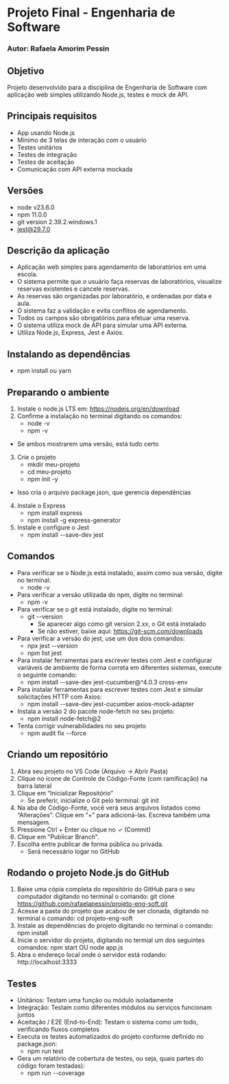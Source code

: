 # Projeto Final - Engenharia de Software
### Autor: Rafaela Amorim Pessin

## Objetivo
Projeto desenvolvido para a disciplina de Engenharia de Software com aplicação web simples utilizando Node.js, testes e mock de API.

## Principais requisitos
- App usando Node.js
- Mínimo de 3 telas de interação com o usuário
- Testes unitários
- Testes de integração
- Testes de aceitação
- Comunicação com API externa mockada

## Versões
- node v23.6.0 
- npm 11.0.0
- git version 2.39.2.windows.1
- jest@29.7.0

## Descrição da aplicação
- Aplicação web simples para agendamento de laboratórios em uma escola.
- O sistema permite que o usuário faça reservas de laboratórios, visualize reservas existentes e cancele reservas.
- As reservas são organizadas por laboratório, e ordenadas por data e aula.
- O sistema faz a validação e evita conflitos de agendamento.
- Todos os campos são obrigatórios para efetuar uma reserva.
- O sistema utiliza mock de API para simular uma API externa.
- Utiliza Node.js, Express, Jest e Axios.

## Instalando as dependências
- npm install ou yarn

## Preparando o ambiente
1. Instale o node.js LTS em: https://nodejs.org/en/download
2. Confirme a instalação no terminal digitando os comandos:
    - node -v
    - npm -v
- Se ambos mostrarem uma versão, está tudo certo
3. Crie o projeto
    - mkdir meu-projeto
    - cd meu-projeto
    - npm init -y
- Isso cria o arquivo package.json, que gerencia dependências
4. Instale o Express
    - npm install express
    - npm install -g express-generator
5. Instale e configure o Jest
    - npm install --save-dev jest

## Comandos
- Para verificar se o Node.js está instalado, assim como sua versão, digite no terminal: 
    - node -v
- Para verificar a versão utilizada do npm, digite no terminal: 
    - npm -v
- Para verificar se o git está instalado, digite no terminal: 
    - git --version
        - Se aparecer algo como git version 2.xx, o Git está instalado
        - Se não estiver, baixe aqui: https://git-scm.com/downloads
- Para verificar a versão do jest, use um dos dois comandos: 
    - npx jest --version
    - npm list jest
- Para instalar ferramentas para escrever testes com Jest e configurar variáveis de ambiente de forma correta em diferentes sistemas, execute o seguinte comando:
    - npm install --save-dev jest-cucumber@^4.0.3 cross-env
- Para instalar ferramentas para escrever testes com Jest e simular solicitações HTTP com Axios:
    - npm install --save-dev jest-cucumber axios-mock-adapter
- Instala a versão 2 do pacote node-fetch no seu projeto:
    - npm install node-fetch@2
- Tenta corrigir vulnerabilidades no seu projeto
    - npm audit fix --force

## Criando um repositório
1. Abra seu projeto no VS Code (Arquivo → Abrir Pasta)
2. Clique no ícone de Controle de Código-Fonte (com ramificação) na barra lateral
3. Clique em “Inicializar Repositório”
    - Se preferir, inicialize o Git pelo terminal: git init
4. Na aba de Código-Fonte, você verá seus arquivos listados como “Alterações”. Clique em “+” para adicioná-las. Escreva também uma mensagem.
5. Pressione Ctrl + Enter ou clique no ✓ (Commit)
6. Clique em "Publicar Branch".
7. Escolha entre publicar de forma pública ou privada. 
    - Será necessário logar no GitHub

## Rodando o projeto Node.js do GitHub
1. Baixe uma cópia completa do repositório do GitHub para o seu computador digitando no terminal o comando: git clone https://github.com/rafaelapessin/projeto-eng-soft.git
2. Acesse a pasta do projeto que acabou de ser clonada, digitando no terminal o comando: cd projeto-eng-soft
3. Instale as dependências do projeto digitando no terminal o comando: npm install
4. Inicie o servidor do projeto, digitando no termial um dos seguintes comandos: npm start OU node app.js
5. Abra o endereço local onde o servidor está rodando: http://localhost:3333

## Testes
- Unitários: Testam uma função ou módulo isoladamente
- Integração: Testam como diferentes módulos ou serviços funcionam juntos
- Aceitação / E2E (End-to-End): Testam o sistema como um todo, verificando fluxos completos
- Executa os testes automatizados do projeto conforme definido no package.json:
  - npm run test
- Gera um relatório de cobertura de testes, ou seja, quais partes do código foram testadas):
  - npm run --coverage